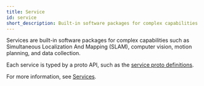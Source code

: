 ```yaml
---
title: Service
id: service
short_description: Built-in software packages for complex capabilities such as SLAM, Computer Vision, Motion Planning, and Data Collection.
---
```


Services are built-in software packages for complex capabilities such as Simultaneous Localization And Mapping (SLAM), computer vision, motion planning, and data collection.

Each service is typed by a proto API, such as the [service proto definitions](https://github.com/viamrobotics/api/tree/main/proto/viam/service).

For more information, see [Services](/operate/get-started/supported-hardware/#add-software-services-to-your-machine).
